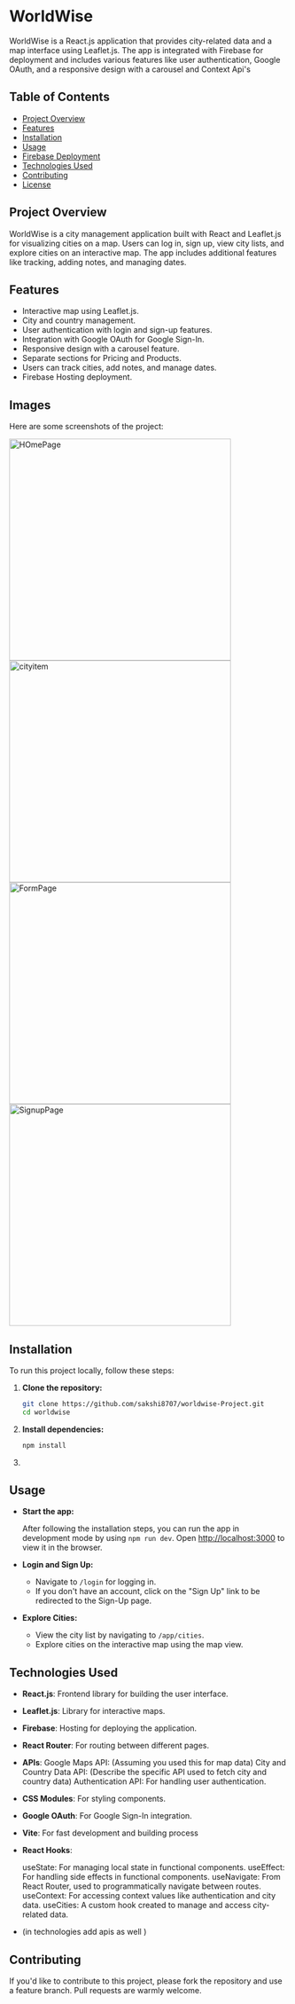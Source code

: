 
# WorldWise

WorldWise is a React.js application that provides city-related data and a map interface using Leaflet.js. The app is integrated with Firebase for deployment and includes various features like user authentication, Google OAuth, and a responsive design with a carousel and Context Api's

## Table of Contents

- [Project Overview](#project-overview)
- [Features](#features)
- [Installation](#installation)
- [Usage](#usage)
- [Firebase Deployment](#firebase-deployment)
- [Technologies Used](#technologies-used)
- [Contributing](#contributing)
- [License](#license)

## Project Overview

WorldWise is a city management application built with React and Leaflet.js for visualizing cities on a map. Users can log in, sign up, view city lists, and explore cities on an interactive map. The app includes additional features like tracking, adding notes, and managing dates.

## Features

- Interactive map using Leaflet.js.
- City and country management.
- User authentication with login and sign-up features.
- Integration with Google OAuth for Google Sign-In.
- Responsive design with a carousel feature.
- Separate sections for Pricing and Products.
- Users can track cities, add notes, and manage dates.
- Firebase Hosting deployment.    

## Images

Here are some screenshots of the project:


<img src="https://github.com/user-attachments/assets/aaad88e8-3cdc-4354-baa1-5b3631368bee" alt="HOmePage" width="400"/>
<img src="https://github.com/user-attachments/assets/84e789a9-ee81-49ab-a235-555ac692765f" alt="cityitem" width="400"/>
<img src="https://github.com/user-attachments/assets/f2674b42-d06f-4252-bbf8-dd41807ee97b" alt="FormPage" width="400"/>
<img src="https://github.com/user-attachments/assets/ea515fc3-1218-4adb-82aa-7f9739400e79" alt="SignupPage" width="400"/>





## Installation

To run this project locally, follow these steps:

1. **Clone the repository:**

    ```bash
    git clone https://github.com/sakshi8707/worldwise-Project.git
    cd worldwise
    ```

2. **Install dependencies:**

    ```bash
    npm install
    ```

3. 

## Usage

- **Start the app:** 

  After following the installation steps, you can run the app in development mode by using `npm run dev`. Open [http://localhost:3000](http://localhost:3000) to view it in the browser.

- **Login and Sign Up:**

  - Navigate to `/login` for logging in.
  - If you don't have an account, click on the "Sign Up" link to be redirected to the Sign-Up page.

- **Explore Cities:**

  - View the city list by navigating to `/app/cities`.
  - Explore cities on the interactive map using the map view.


## Technologies Used

- **React.js**: Frontend library for building the user interface.
- **Leaflet.js**: Library for interactive maps.
- **Firebase**: Hosting for deploying the application.
- **React Router**: For routing between different pages.
- **APIs**:
      Google Maps API: (Assuming you used this for map data)
      City and Country Data API: (Describe the specific API used to fetch city and country data)
      Authentication API: For handling user authentication.
  
- **CSS Modules**: For styling components.
- **Google OAuth**: For Google Sign-In integration.
- **Vite**: For fast development and building process
- **React Hooks**:

    useState: For managing local state in functional components.
    useEffect: For handling side effects in functional components.
    useNavigate: From React Router, used to programmatically navigate between routes.
    useContext: For accessing context values like authentication and city data.
    useCities: A custom hook created to manage and access city-related data.

- (in technologies add apis as well )

## Contributing

If you'd like to contribute to this project, please fork the repository and use a feature branch. Pull requests are warmly welcome.




